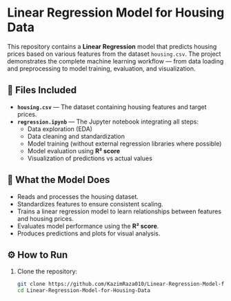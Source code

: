 # Linear Regression Model for Housing Data

This repository contains a **Linear Regression** model that predicts housing prices based on various features from the dataset `housing.csv`. The project demonstrates the complete machine learning workflow — from data loading and preprocessing to model training, evaluation, and visualization.

## 📂 Files Included
- **`housing.csv`** — The dataset containing housing features and target prices.
- **`regression.ipynb`** — The Jupyter notebook integrating all steps:
  - Data exploration (EDA)
  - Data cleaning and standardization
  - Model training (without external regression libraries where possible)
  - Model evaluation using **R² score**
  - Visualization of predictions vs actual values

## 🚀 What the Model Does
- Reads and processes the housing dataset.
- Standardizes features to ensure consistent scaling.
- Trains a linear regression model to learn relationships between features and housing prices.
- Evaluates model performance using the **R² score**.
- Produces predictions and plots for visual analysis.

## ⚙️ How to Run
1. Clone the repository:
   ```bash
   git clone https://github.com/KazimRaza010/Linear-Regression-Model-for-Housing-Data.git
   cd Linear-Regression-Model-for-Housing-Data
